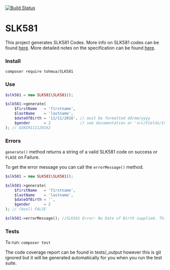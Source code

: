[![Build Status](https://travis-ci.org/Tohmua/SLK581.svg?branch=master)](https://travis-ci.org/Tohmua/SLK581)

# SLK581
This project generates SLK581 Codes. More info on SLK581 codes can be found [here](https://ataps-mds.com/mds/user-documentation/slk/). More detailed notes on the specification can be found [here](http://meteor.aihw.gov.au/content/index.phtml/itemId/349510).

### Install
`composer require tohmua/SLK581`

### Use
```PHP
$slk581 = new SLK581\SLK581();

$slk581->generate(
    $firstName   = 'firstname',
    $lastName    = 'lastname',
    $dateOfBirth = '11/11/2016', // must be formatted dd/mm/yyyy
    $gender      = 2             // see documentation or 'src/Fields/Interfaces/Gender.php' for gender codes
); // ASNIR111120162
```

### Errors
`generate()` method returns a string of a valid SLK581 code on success or `FLASE` on Failure.

To get the error message you can call the `errorMessage()` method.

```PHP
$slk581 = new SLK581\SLK581();

$slk581->generate(
    $firstName   = 'firstname',
    $lastName    = 'lastname',
    $dateOfBirth = '',
    $gender      = 2
); // (bool) FALSE

$slk581->errorMessage(); //SLK581 Error: No Date of Birth supplied. This is required.
```

### Tests
To run: `composer test`

The code coverage report can be found in tests/_output however this is git ignored but it will be generated automatically for you when you run the test suite.
